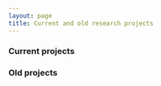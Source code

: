 ```yaml
---
layout: page
title: Current and old research projects 
---
```


### Current projects

### Old projects
